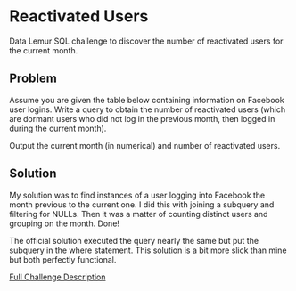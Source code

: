 # Reactivated Users

Data Lemur SQL challenge to discover the number of reactivated users for the current month.

## Problem

Assume you are given the table below containing information on Facebook user logins. Write a query to obtain the number of reactivated users (which are dormant users who did not log in the previous month, then logged in during the current month).

Output the current month (in numerical) and number of reactivated users.

## Solution

My solution was to find instances of a user logging into Facebook the month previous to the current one. I did this with joining a subquery and filtering for NULLs. Then it was a matter of counting distinct users and grouping on the month. Done!

The official solution executed the query nearly the same but put the subquery in the where statement. This solution is a bit more slick than mine but both perfectly functional.

[Full Challenge Description](https://datalemur.com/questions/reactivated-users)